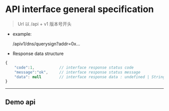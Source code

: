 # API interface general specification

> Url 以 /api + v1 版本号开头 

* example:

  /apiv1/dns/querysign?addr=0x...

* Response data structure

```js
{
    "code":1,           // interface response status code
    "message":"ok",     // interface response status message
    "data": null        // interface response data : undefined | String |Number |Array |Object|Boolean |Null
}
```

----

## Demo api


